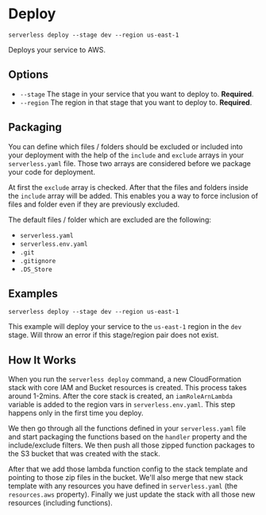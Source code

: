 # Deploy

```
serverless deploy --stage dev --region us-east-1
```

Deploys your service to AWS.

## Options
- `--stage` The stage in your service that you want to deploy to. **Required**.
- `--region` The region in that stage that you want to deploy to. **Required**.

## Packaging
You can define which files / folders should be excluded or included into your deployment with the help of
the `include` and `exclude` arrays in your `serverless.yaml` file. Those two arrays are considered before we package your code for deployment.

At first the `exclude` array is checked. After that the files and folders inside the `include` array will be added. This
enables you a way to force inclusion of files and folder even if they are previously excluded.

The default files / folder which are excluded are the following:
- `serverless.yaml`
- `serverless.env.yaml`
- `.git`
- `.gitignore`
- `.DS_Store`

## Examples

```
serverless deploy --stage dev --region us-east-1
```

This example will deploy your service to the `us-east-1` region in the `dev` stage. Will throw an error if this stage/region pair does not exist.

## How It Works
When you run the `serverless deploy` command, a new CloudFormation stack with core IAM and Bucket resources is created. This process takes around 1-2mins. After the core stack is created, an `iamRoleArnLambda` variable is added to the region vars in `serverless.env.yaml`. This step happens only in the first time you deploy.

We then go through all the functions defined in your `serverless.yaml` file and start packaging the functions based on the `handler` property and the include/exclude filters. We then push all those zipped function packages to the S3 bucket that was created with the stack.

After that we add those lambda function config to the stack template and pointing to those zip files in the bucket. We'll also merge that new stack template with any resources you have defined in `serverless.yaml` (the `resources.aws` property). Finally we just update the stack with all those new resources (including functions).
